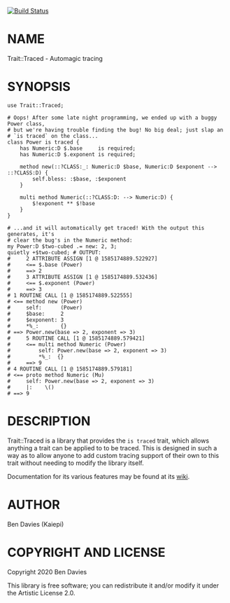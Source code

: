 [![Build Status](https://travis-ci.com/Kaiepi/ra-Trait-Traced.svg?branch=master)](https://travis-ci.com/Kaiepi/ra-Trait-Traced)

NAME
====

Trait::Traced - Automagic tracing

SYNOPSIS
========

```perl6
use Trait::Traced;

# Oops! After some late night programming, we ended up with a buggy Power class,
# but we're having trouble finding the bug! No big deal; just slap an
# `is traced` on the class...
class Power is traced {
    has Numeric:D $.base     is required;
    has Numeric:D $.exponent is required;

    method new(::?CLASS:_: Numeric:D $base, Numeric:D $exponent --> ::?CLASS:D) {
        self.bless: :$base, :$exponent
    }

    multi method Numeric(::?CLASS:D: --> Numeric:D) {
        $!exponent ** $!base
    }
}

# ...and it will automatically get traced! With the output this generates, it's
# clear the bug's in the Numeric method:
my Power:D $two-cubed .= new: 2, 3;
quietly +$two-cubed; # OUTPUT:
#     2 ATTRIBUTE ASSIGN [1 @ 1585174889.522927]
#     <== $.base (Power)
#     ==> 2
#     3 ATTRIBUTE ASSIGN [1 @ 1585174889.532436]
#     <== $.exponent (Power)
#     ==> 3
# 1 ROUTINE CALL [1 @ 1585174889.522555]
# <== method new (Power)
#     self:      (Power)
#     $base:     2
#     $exponent: 3
#     *%_:       {}
# ==> Power.new(base => 2, exponent => 3)
#     5 ROUTINE CALL [1 @ 1585174889.579421]
#     <== multi method Numeric (Power)
#         self: Power.new(base => 2, exponent => 3)
#         *%_:  {}
#     ==> 9
# 4 ROUTINE CALL [1 @ 1585174889.579181]
# <== proto method Numeric (Mu)
#     self: Power.new(base => 2, exponent => 3)
#     |:    \()
# ==> 9
```

DESCRIPTION
===========

Trait::Traced is a library that provides the `is traced` trait, which allows anything a trait can be applied to to be traced. This is designed in such a way as to allow anyone to add custom tracing support of their own to this trait without needing to modify the library itself.

Documentation for its various features may be found at its [wiki](https://github.com/Kaiepi/ra-Trait-Traced/wiki).

AUTHOR
======

Ben Davies (Kaiepi)

COPYRIGHT AND LICENSE
=====================

Copyright 2020 Ben Davies

This library is free software; you can redistribute it and/or modify it under the Artistic License 2.0.

